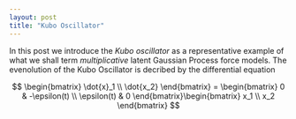 ```yaml
---
layout: post
title: "Kubo Oscillator"
---
```


In this post we introduce the *Kubo oscillator* as a representative example of what we shall term *multiplicative* latent Gaussian Process force models. The evenolution of the Kubo Oscillator is decribed by the differential equation

$$
\begin{bmatrix} \dot{x}_1 \\ \dot{x_2} \end{bmatrix}
= \begin{bmatrix} 0 & -\epsilon(t) \\ \epsilon(t) & 0 \end{bmatrix}\begin{bmatrix} x_1 \\ x_2 \end{bmatrix}
$$